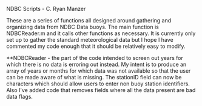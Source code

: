 NDBC Scripts - C. Ryan Manzer

These are a series of functions all designed around gathering and organizing data
from NDBC Data buoys.  The main function is NDBCReader.m and it calls other 
functions as necessary.  It is currently only set up to gather the standard
meteorological data but I hope I have commented my code enough that it should
be relatively easy to modify.

**NDBCReader - the part of the code intended to screen out years for which there
               is no data is erroring out instead.  My intent is to produce an array
               of years or months for which data was not available so that the user
               can be made aware of what is missing.  The stationID field can now be
               characters which should allow users to enter non buoy station identifiers.
               Also I've added code that removes fields where all the data present are
               bad data flags.  
